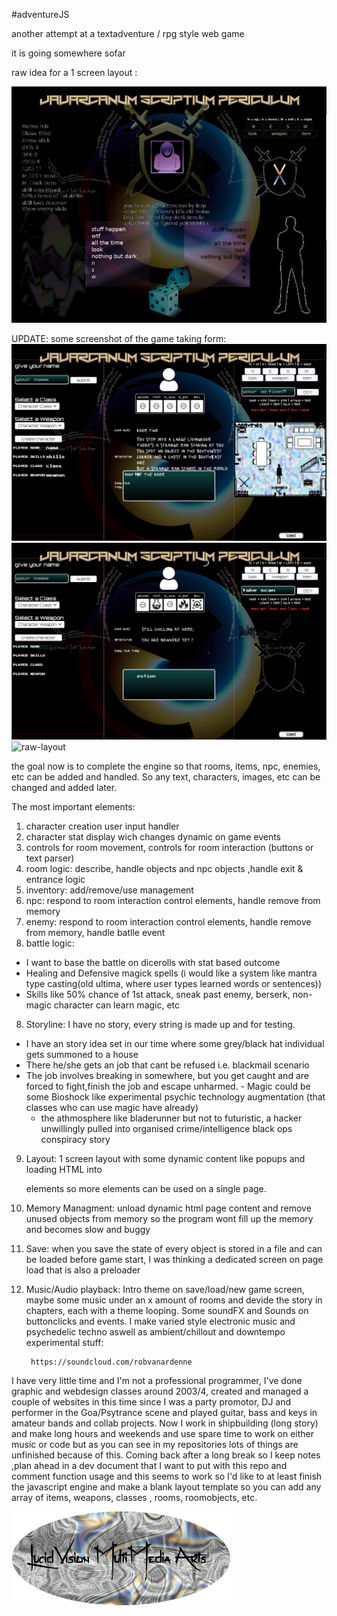 #adventureJS

another attempt at a textadventure / rpg style web game

it is going somewhere sofar

raw idea for a 1 screen layout :

![raw-layout](img/layout.png)

UPDATE: some screenshot of the game taking form:
![raw-layout](img/dev/screenshot-1.png)
![raw-layout](img/dev/screenshot-2.png)
![raw-layout](img/dev/screenshot-3.png)

the goal now is to complete the engine so that rooms, items, npc, enemies, etc can be added and handled.
So any text, characters, images, etc can be changed and added later.

The most important elements:
1. character creation user input handler
2. character stat display wich changes dynamic on game events
3. controls for room movement, controls for room interaction (buttons or text parser)
3. room logic: describe, handle objects and npc objects ,handle exit & entrance logic
4. inventory: add/remove/use management
5. npc: respond to room interaction control elements, handle remove from memory
6. enemy: respond to room interaction control elements, handle remove from memory, handle batlle event
7. battle logic: 
 - I want to base the battle on dicerolls with stat based outcome
  - Healing and Defensive magick spells (i would like a system like mantra type casting(old 				 ultima, where user types learned words or sentences))
   - Skills like 50% chance of 1st attack, sneak past enemy, berserk, non-magic character can learn 		 magic, etc 
8. Storyline: I have no story, every string is made up and for testing.
 - I have an story idea set in our time where some grey/black hat individual gets summoned to a house
  - There he/she gets an job that cant be refused i.e. blackmail scenario
   - The job involves breaking in somewhere, but you get caught and are forced to fight,finish the job 	 and escape unharmed.
    - Magic could be some Bioshock like experimental psychic technology augmentation (that classes who can 		use magic have already)
     - the athmosphere like bladerunner but not to futuristic, a hacker unwillingly pulled into organised 	  crime/intelligence black ops conspiracy story
9. Layout: 1 screen layout with some dynamic content like popups and loading HTML into <div> elements so 		 more elements can be used on a single page.
10. Memory Managment: unload dynamic html page content and remove unused objects from memory so the program 			wont fill up the memory and becomes slow and buggy
11. Save: when you save the state of every object is stored in a file and can be loaded before game start, 		   I was thinking a dedicated screen on page load that is also a preloader
12. Music/Audio playback: Intro theme on save/load/new game screen, maybe some music under an x amount of rooms and devide the story in chapters, each with a theme looping. Some soundFX and Sounds on buttonclicks 		 and events. 
		 I make varied style electronic music and psychedelic techno aswell as ambient/chillout and downtempo experimental stuff:

		 https://soundcloud.com/robvanardenne

I have very little time and I'm not a professional programmer, I've done graphic and webdesign classes around 2003/4, created and managed a couple of websites in this time since I was a party promotor, DJ and performer in the Goa/Psytrance scene and played guitar, bass and keys in amateur bands and collab projects.
Now I work in shipbuilding (long story) and make long hours and weekends and use spare time to work on either music or code but as you can see in my repositories lots of things are unfinished because of this.
Coming back after a long break so I keep notes ,plan ahead in a dev document that I want to put with this repo and comment function usage and this seems to work so I'd like to at least finish the javascript engine and make a blank layout template so you can add any array of items, weapons, classes , rooms, roomobjects, etc.

![raw-layout](img/game/logo.png)


